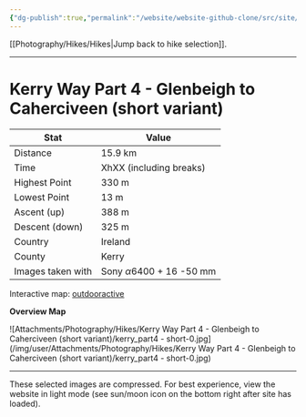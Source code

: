 ```yaml
---
{"dg-publish":true,"permalink":"/website/website-github-clone/src/site/notes/photography/hikes/kerry-way-part-4-glenbeigh-to-caherciveen-short-variant/","updated":"2025-07-03T20:20:02.078+02:00"}
---
```



[[Photography/Hikes/Hikes\|Jump back to hike selection]].

---
# Kerry Way Part 4 - Glenbeigh to Caherciveen (short variant)
 
| Stat              | Value                                |
| ----------------- | ------------------------------------ |
| Distance          | 15.9 km                              |
| Time              | XhXX (including breaks)              |
| Highest Point     | 330 m                                |
| Lowest Point      | 13 m                                 |
| Ascent (up)       | 388 m                                |
| Descent (down)    | 325 m                                |
| Country           | Ireland                              |
| County            | Kerry                                |
| Images taken with | Sony $\alpha\text{6400}$ + 16 -50 mm |

Interactive map: [outdooractive](https://www.outdooractive.com/en/route/hiking-trail/southwest-ireland/kerry-way-part-4-glenbeigh-caherciveen-short-variant-to-kells-/318374411/?share=%7E3ixczdxz%244osshygo)

**Overview Map**

![Attachments/Photography/Hikes/Kerry Way Part 4 - Glenbeigh to Caherciveen (short variant)/kerry_part4 - short-0.jpg](/img/user/Attachments/Photography/Hikes/Kerry Way Part 4 - Glenbeigh to Caherciveen (short variant)/kerry_part4 - short-0.jpg)

---
These selected images are compressed. For best experience, view the website in light mode (see sun/moon icon on the bottom right after site has loaded).